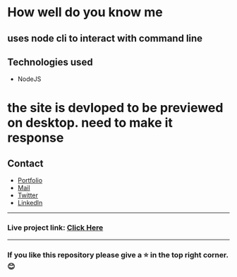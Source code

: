 # How well do you know me

uses node cli to interact with command line
---
## Technologies used
- NodeJS

# the site is devloped to be previewed on desktop. need to make it response

## Contact

- [Portfolio](https://saikiran-gonugunta.netlify.app "saikiran's Portfolio")
- <a href="mailto: skiran252@gmail.com">Mail</a>
- [Twitter](https://twitter.com/skiran252 "saikiran's Twitter")
- [LinkedIn](https://linkedin.com/in/saikiran-gonugunta "saikiran's LinkedIn")

---
### Live project link: [Click Here](https://replit.com/@saikiran26/neogmark1?embed=true "Cyber Security Quiz")

---

### If you like this repository please give a ⭐ in the top right corner. 😊
